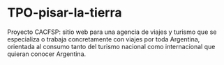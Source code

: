 # TPO-pisar-la-tierra
Proyecto CACFSP: sitio web para una agencia de viajes y turismo que se especializa o trabaja concretamente con viajes por toda Argentina, orientada al consumo tanto del turismo nacional como internacional que quieran conocer Argentina.
